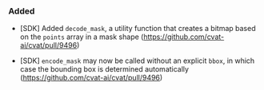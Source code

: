 ### Added

- \[SDK\] Added `decode_mask`, a utility function that creates a bitmap
  based on the `points` array in a mask shape
  (<https://github.com/cvat-ai/cvat/pull/9496>)

- \[SDK\] `encode_mask` may now be called without an explicit `bbox`,
  in which case the bounding box is determined automatically
  (<https://github.com/cvat-ai/cvat/pull/9496>)
